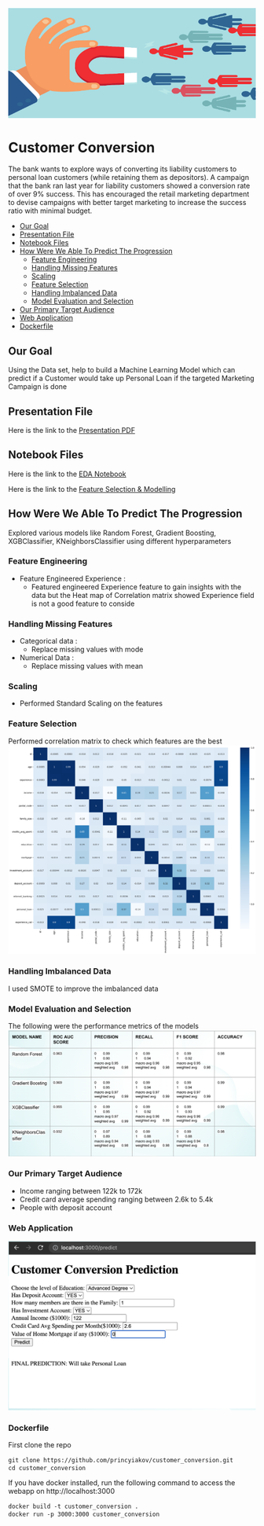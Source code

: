 <img alt="customer_conversion" src="https://raw.githubusercontent.com/princyiakov/customer_conversion/main/resources/attract-customers.png">

# Customer Conversion

The bank wants to explore ways of converting its liability customers to personal loan customers (while retaining them 
as depositors). A campaign that the bank ran last year for liability customers showed a conversion rate of over 9% 
success. This has encouraged the retail marketing department to devise campaigns with better target marketing to 
increase the success ratio with minimal budget.

<!-- toc -->
- [Our Goal](#our-goal)
- [Presentation File](#presentation-file)
- [Notebook Files](#notebook-files)
- [How Were We Able To Predict The Progression](#how-were-we-able-to-predict-the-progression)
  - [Feature Engineering](#feature-engineering)
  - [Handling Missing Features](#handling-missing-features)
  - [Scaling](#scaling)
  - [Feature Selection](#feature-selection)
  - [Handling Imbalanced Data](#handling-imbalanced-data)
  - [Model Evaluation and Selection](#model-evaluation-and-selection)
- [Our Primary Target Audience](#our-primary-target-audience)
- [Web Application](#web-application)
- [Dockerfile](#dockerfile)
<!-- tocstop -->

## Our Goal
Using the Data set, help to build a Machine Learning Model which can predict if a Customer would take up Personal Loan 
if the targeted Marketing Campaign is done

## Presentation File
Here is the link to the [Presentation PDF](https://github.com/princyiakov/customer_conversion/blob/main/resources/Data_Scientist_Assignment.pdf)

## Notebook Files

Here is the link to the [EDA Notebook](https://github.com/princyiakov/customer_conversion/blob/main/notebooks/task_1_Data_Cleaning_EDA.ipynb)

Here is the link to the [Feature Selection & Modelling](https://github.com/princyiakov/customer_conversion/blob/main/notebooks/task_2_FeatureSelection_Modelling_Pipeline.ipynb)


## How Were We Able To Predict The Progression
Explored various models like Random Forest, Gradient Boosting, XGBClassifier, KNeighborsClassifier using different hyperparameters

### Feature Engineering
- Feature Engineered Experience  :
    - Featured engineered Experience feature to gain insights with the data but the Heat map of Correlation matrix showed Experience field is not a good feature to conside

### Handling Missing Features
- Categorical data :
  - Replace missing values with mode 
- Numerical Data :
  - Replace missing values with mean

### Scaling 
- Performed Standard Scaling on the features

### Feature Selection
Performed correlation matrix to check which features are the best 
<img alt="featureimp" src="https://raw.githubusercontent.com/princyiakov/customer_conversion/main/resources/correlation.png">


### Handling Imbalanced Data
I used SMOTE to improve the imbalanced data

### Model Evaluation and Selection

The following were the  performance metrics of the models
<img alt="evaluation" src="https://raw.githubusercontent.com/princyiakov/customer_conversion/main/resources/evaluation.png">


### Our Primary Target Audience
- Income ranging between 122k to 172k
- Credit card average spending ranging between 2.6k to 5.4k
- People with deposit account

### Web Application
<img alt="webapp" src="https://raw.githubusercontent.com/princyiakov/customer_conversion/main/resources/webapp.png">

### Dockerfile

First clone the repo 
```
git clone https://github.com/princyiakov/customer_conversion.git
cd customer_conversion
```

If you have docker installed, run the following command to access the webapp on http://localhost:3000
```
docker build -t customer_conversion .
docker run -p 3000:3000 customer_conversion
```